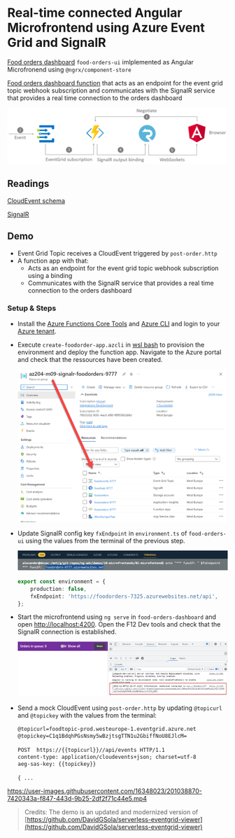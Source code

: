 # Real-time connected Angular Microfrontend using Azure Event Grid and SignalR

[Food orders dashboard](/app/food-orders-dashboard/) `food-orders-ui` imlplemented as Angular Microfronend using `@ngrx/component-store`

[Food orders dashboard function](/app/food-orders-dashboard-func/) that acts as an endpoint for the event grid topic webhook subscription and communicates with the SignalR service that provides a real time connection to the orders dashboard

![architecture](_images/architecture.png)

## Readings

[CloudEvent schema](https://docs.microsoft.com/en-us/azure/event-grid/cloudevents-schema)

[SignalR](https://docs.microsoft.com/en-us/azure/azure-signalr)

## Demo

-   Event Grid Topic receives a CloudEvent triggered by `post-order.http`
-   A function app with that:
    -   Acts as an endpoint for the event grid topic webhook subscription using a binding
    -   Communicates with the SignalR service that provides a real time connection to the orders dashboard

### Setup & Steps

-   Install the [Azure Functions Core Tools](https://docs.microsoft.com/en-us/azure/azure-functions/functions-run-local#v2) and [Azure CLI](https://docs.microsoft.com/en-us/cli/azure/install-azure-cli?view=azure-cli-latest) and login to your [Azure tenant](https://azure.microsoft.com/en-us/free/).

-   Execute `create-foodorder-app.azcli` in [wsl bash](https://learn.microsoft.com/en-us/windows/wsl/install) to provision the environment and deploy the function app. Navigate to the Azure portal and check that the ressources have been created.

    ![azure](_images/azure.png)

-   Update SignalR config key `fxEndpoint` in `environment.ts` of `food-orders-ui` using the values from the terminal of the previous step.

    ![azure](_images/cfg.png)

    ```typescript
    export const environment = {
        production: false,
        fxEndpoint: 'https://foodorders-7325.azurewebsites.net/api',
    };
    ```

-   Start the microfrontend using `ng serve` in `food-orders-dashboard` and open [http://localhost:4200](http://localhost:4200). Open the F12 Dev tools and check that the SignalR connection is established.

    ![websocket](_images/websocket.png)

-   Send a mock CloudEvent using `post-order.http` by updating `@topicurl` and `@topickey` with the values from the terminal:

    ```
    @topicurl=foodtopic-prod.westeurope-1.eventgrid.azure.net
    @topickey=C1q1BdqhPGsNsmy5wBzjtsgTTN1u2GbiffNoU8EJlcM=

    POST  https://{{topicurl}}//api/events HTTP/1.1
    content-type: application/cloudevents+json; charset=utf-8
    aeg-sas-key: {{topickey}}

    { ...
    ```


https://user-images.githubusercontent.com/16348023/201038870-7420343a-f847-443d-9b25-2df2f71c44e5.mp4


> Credits: The demo is an updated and modernized version of [https://github.com/DavidGSola/serverless-eventgrid-viewer](https://github.com/DavidGSola/serverless-eventgrid-viewer)
